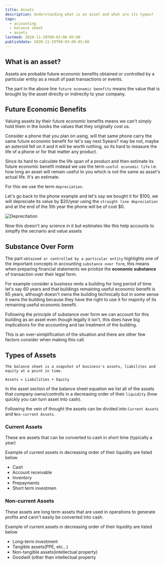 ```yaml
---
title: Assets
description: Understanding what is an asset and what are its types?
tags:
  - accounting
  - balance sheet
  - assets
lastmod: 2020-11-29T09:03:06-05:00
publishdate: 2020-11-29T09:03:06-05:00
---
```


## What is an asset?

Assets are probable future economic benefits obtained or controlled by a particular entity as a result of past transactions or events.

The part in the above line `future economic benefits` means the value that is brought by the asset directly or indirectly to your company.

## Future Economic Benefits

Valuing assets by their future economic benefits means we can't simply hold them in the books the values that they originally cost us.

Consider a phone that you plan on using, will that same phone carry the same future economic benefit for let's say next 5years? may be not, maybe an asteroid fell on it and it will be worth nothing, so its hard to measure the life of a phone or for that matter any product.

Since its hard to calculate the life span of a product and then estimate its future economic benefit instead we use the term `useful economic life` i.e. how long an asset will remain useful to you which is not the same as asset's actual life. It's an estimate.

For this we use the term `depreciation`.

Let's go back to the phone example and let's say we bought it for $100, we will depreciate its value by $20/year using the `straight line depreciation` and at the end of the 5th year the phone will be of cost $0.

![Deprecitation](/assets/img1.png)

Now this doesn't any science in it but esitmates like this help accounts to simplfy the secnario and value assets

## Substance Over Form

The part `obtained or controlled by a particular entity` highlights one of the important concepts in accounting `substance over form`, this means when preparing financial statements we priotize the **economic substance** of transaction over their legal form.

For example consider a business rents a building for long period of time let's say 60 years and that buildings remaining useful economic benefit is 65 years, although doesn't owns the building technically but in some sense it owns the building because they have the right to use it for majority of its remaining useful economic benefit.

Following the principle of substance over form we can account for this building as an asset even though legally it isn't, this does have big implications for the accounting and tax treatment of the building.

This is an over-simiplification of the situation and there are other few factors consider when making this call.

## Types of Assets

```
The balance sheet is a snapshot of business's assets, liabilites and equity at a point in time.

Assets = Liabilities + Equity
```

In the asset section of the balance sheet equation we list all of the assets that company owns/controlls in a decreasing order of their `liquidity` (how quickly you can turn asset into cash).

Following the vein of thought the assets can be divided into `Current Assets` and `Non-current Assets`.

### Current Assets

These are assets that can be converted to cash in short time (typically a year)

Example of current assets in decreasing order of their liquidity are listed below

- Cash
- Account receivable
- Inventory
- Prepayments
- Short term investmen

### Non-current Assets

These assets are long term assets that are used in operations to generate profits and cann't easily be converted into cash.

Example of current assets in decreasing order of their liquidity are listed below

- Long-term investment
- Tangible assets(PPE, etc...)
- Non-tangible assets(intellectual property)
- Goodwill (other than intellectual property
